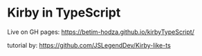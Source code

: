 # Kirby in TypeScript

Live on GH pages: https://betim-hodza.github.io/kirbyTypeScript/

tutorial by: https://github.com/JSLegendDev/Kirby-like-ts 
